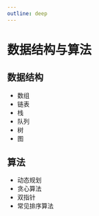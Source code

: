 ```yaml
---
outline: deep
---
```


# 数据结构与算法

## 数据结构

- 数组
- 链表
- 栈
- 队列
- 树
- 图

## 算法

- 动态规划
- 贪心算法
- 双指针
- 常见排序算法
